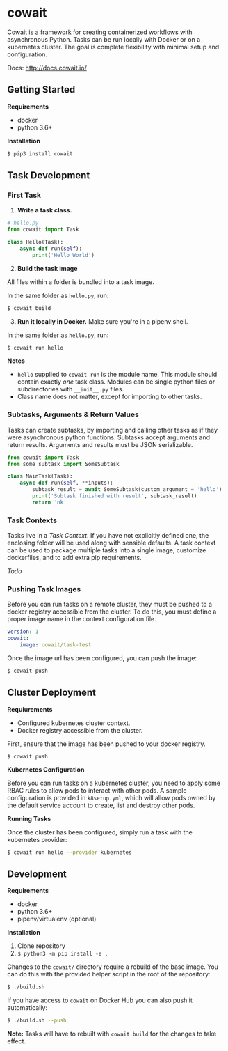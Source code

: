 # cowait

Cowait is a framework for creating containerized workflows with asynchronous Python. Tasks can be run locally with Docker or on a kubernetes cluster. The goal is complete flexibility with minimal setup and configuration.

Docs: http://docs.cowait.io/

## Getting Started

**Requirements**
- docker
- python 3.6+

**Installation**

```bash
$ pip3 install cowait
```

## Task Development

### First Task

1. **Write a task class.**

```python
# hello.py
from cowait import Task

class Hello(Task):
    async def run(self):
        print('Hello World')
```

2. **Build the task image**

All files within a folder is bundled into a task image.

In the same folder as `hello.py`, run:

```bash
$ cowait build
```

3. **Run it locally in Docker.** Make sure you're in a pipenv shell.

In the same folder as `hello.py`, run:

```bash
$ cowait run hello
```

**Notes**
- `hello` supplied to `cowait run` is the module name. This module should contain exactly *one* task class. Modules can be single python files or subdirectories with `__init__.py` files.
- Class name does not matter, except for importing to other tasks.

### Subtasks, Arguments & Return Values

Tasks can create subtasks, by importing and calling other tasks as if they were asynchronous python functions. Subtasks accept arguments and return results. Arguments and results must be JSON serializable.

```python
from cowait import Task
from some_subtask import SomeSubtask

class MainTask(Task):
    async def run(self, **inputs):
        subtask_result = await SomeSubtask(custom_argument = 'hello')
        print('Subtask finished with result', subtask_result)
        return 'ok'
```

### Task Contexts

Tasks live in a *Task Context*. If you have not explicitly defined one, the enclosing folder will be used along with sensible defaults. A task context can be used to package multiple tasks into a single image, customize dockerfiles, and to add extra pip requirements.

*Todo*

### Pushing Task Images

Before you can run tasks on a remote cluster, they must be pushed to a docker registry accessible from the cluster. To do this, you must define a proper image name in the context configuration file.

```yaml
version: 1
cowait:
    image: cowait/task-test
```

Once the image url has been configured, you can push the image:

```bash
$ cowait push
```

## Cluster Deployment

**Requiurements**
- Configured kubernetes cluster context.
- Docker registry accessible from the cluster.

First, ensure that the image has been pushed to your docker registry.

```
$ cowait push
```

**Kubernetes Configuration**

Before you can run tasks on a kubernetes cluster, you need to apply some RBAC rules to allow pods to interact with other pods. A sample configuration is provided in `k8setup.yml`, which will allow pods owned by the default service account to create, list and destroy other pods.

**Running Tasks**

Once the cluster has been configured, simply run a task with the kubernetes provider:

```bash
$ cowait run hello --provider kubernetes
```

## Development

**Requirements**
- docker
- python 3.6+
- pipenv/virtualenv (optional)

**Installation**

1. Clone repository
1. `$ python3 -m pip install -e .`

Changes to the `cowait/` directory require a rebuild of the base image. You can do this with the provided helper script in the root of the repository:

```bash
$ ./build.sh
```

If you have access to `cowait` on Docker Hub you can also push it automatically:

```bash
$ ./build.sh --push
```

**Note:** Tasks will have to rebuilt with `cowait build` for the changes to take effect.

